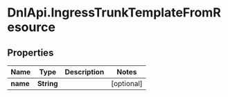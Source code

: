 # DnlApi.IngressTrunkTemplateFromResource

## Properties
Name | Type | Description | Notes
------------ | ------------- | ------------- | -------------
**name** | **String** |  | [optional] 


